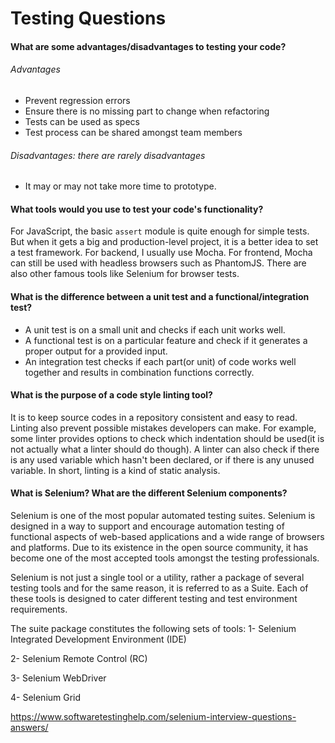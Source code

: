 # Testing Questions

#### What are some advantages/disadvantages to testing your code?

###### Advantages

- Prevent regression errors
- Ensure there is no missing part to change when refactoring
- Tests can be used as specs
- Test process can be shared amongst team members

###### Disadvantages: there are rarely disadvantages

- It may or may not take more time to prototype.

#### What tools would you use to test your code's functionality?

For JavaScript, the basic `assert` module is quite enough for simple tests.
But when it gets a big and production-level project, it is a better idea to
set a test framework. For backend, I usually use Mocha. For frontend, Mocha
can still be used with headless browsers such as PhantomJS. There are also
other famous tools like Selenium for browser tests.

#### What is the difference between a unit test and a functional/integration test?

- A unit test is on a small unit and checks if each unit works well.
- A functional test is on a particular feature and check if it generates a
  proper output for a provided input.
- An integration test checks if each part(or unit) of code works well together
  and results in combination functions correctly.

#### What is the purpose of a code style linting tool?

It is to keep source codes in a repository consistent and easy to read. Linting
also prevent possible mistakes developers can make. For example, some linter
provides options to check which indentation should be used(it is not actually
what a linter should do though). A linter can also check if there is any used
variable which hasn't been declared, or if there is any unused variable. In
short, linting is a kind of static analysis.

#### What is Selenium? What are the different Selenium components?

Selenium is one of the most popular automated testing suites. Selenium is designed in a way to support and encourage automation testing of functional aspects of web-based applications and a wide range of browsers and platforms. Due to its existence in the open source community, it has become one of the most accepted tools amongst the testing professionals.

Selenium is not just a single tool or a utility, rather a package of several testing tools and for the same reason, it is referred to as a Suite. Each of these tools is designed to cater different testing and test environment requirements.

The suite package constitutes the following sets of tools:
1- Selenium Integrated Development Environment (IDE)

2- Selenium Remote Control (RC)

3- Selenium WebDriver

4- Selenium Grid

https://www.softwaretestinghelp.com/selenium-interview-questions-answers/
